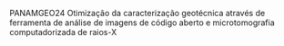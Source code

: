 PANAMGEO24
Otimização da caracterização geotécnica através de ferramenta de análise de imagens de código aberto e microtomografia computadorizada de raios-X
